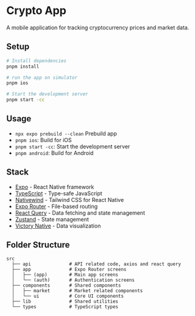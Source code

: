 # Crypto App

A mobile application for tracking cryptocurrency prices and market data.

## Setup

```bash
# Install dependencies
pnpm install

# run the app on simulator
pnpm ios

# Start the development server
pnpm start -cc
```

## Usage

- `npx expo prebuild --clean` Prebuild app
- `pnpm ios`: Build for iOS
- `pnpm start -cc`: Start the development server
- `pnpm android`: Build for Android

## Stack

- [Expo](https://expo.io/) - React Native framework
- [TypeScript](https://www.typescriptlang.org/) - Type-safe JavaScript
- [Nativewind](https://www.nativewind.dev/) - Tailwind CSS for React Native
- [Expo Router](https://expo.github.io/router/docs) - File-based routing
- [React Query](https://tanstack.com/query/latest) - Data fetching and state management
- [Zustand](https://github.com/pmndrs/zustand) - State management
- [Victory Native](https://formidable.com/open-source/victory/docs/native/) - Data visualization

## Folder Structure

```
src
  ├── api              # API related code, axios and react query
  ├── app              # Expo Router screens
  │   ├── (app)        # Main app screens
  │   └── (auth)       # Authentication screens
  ├── components       # Shared components
  │   ├── market       # Market related components
  │   └── ui           # Core UI components
  ├── lib              # Shared utilities
  └── types            # TypeScript types
```
